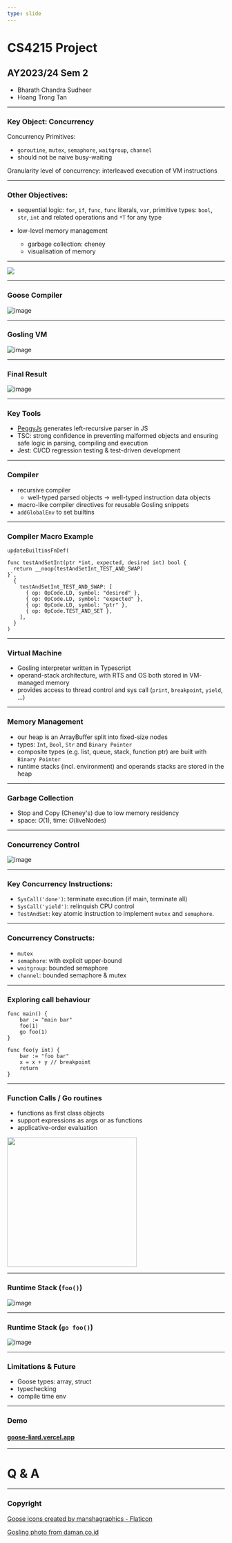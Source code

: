 ```yaml
---
type: slide
---
```


<style type="text/css">
  .reveal p {
    text-align: left;
    padding-left: 40px;
  }
  .reveal ul {
    display: block;
  }
  .reveal ol {
    display: block;
  }
</style>

# CS4215 Project

## AY2023/24 Sem 2


- Bharath Chandra Sudheer
- Hoang Trong Tan


---

### Key Object: Concurrency

Concurrency Primitives:

- `goroutine`, `mutex`, `semaphore`,  `waitgroup`, `channel`
- should not be naive busy-waiting

Granularity level of concurrency: interleaved execution of VM instructions


---

### Other Objectives:

- sequential logic: `for`, `if`, `func`, `func` literals, `var`, primitive types: `bool`, `str`, `int` and related operations and `*T` for any type

- low-level memory management
    - garbage collection: cheney
    - visualisation of memory

---

![](https://hackmd.io/_uploads/rJhp_6sl0.png)

---

### Goose Compiler

![image](https://hackmd.io/_uploads/S13BNpox0.png)

---

### Gosling VM

![image](https://hackmd.io/_uploads/SJW84pogA.png)

---

### Final Result

![image](https://hackmd.io/_uploads/Hkh5EaolR.png)


---

### Key Tools

- [PeggyJs](peggyjs.org) generates left-recursive parser in JS
- TSC: strong confidence in preventing malformed objects and ensuring safe logic in parsing, compiling and execution
- Jest: CI/CD regression testing & test-driven development

---

### Compiler

- recursive compiler 
    - well-typed parsed objects -> well-typed instruction data objects
- macro-like compiler directives for reusable Gosling snippets
- `addGlobalEnv` to set builtins

---

### Compiler Macro Example

```typescript=
updateBuiltinsFnDef(
  `
func testAndSetInt(ptr *int, expected, desired int) bool {
  return __noop(testAndSetInt_TEST_AND_SWAP)
}`,
  {
    testAndSetInt_TEST_AND_SWAP: [
      { op: OpCode.LD, symbol: "desired" },
      { op: OpCode.LD, symbol: "expected" },
      { op: OpCode.LD, symbol: "ptr" },
      { op: OpCode.TEST_AND_SET },
    ],
  }
)
```

---

### Virtual Machine

- Gosling interpreter written in Typescript
- operand-stack architecture, with RTS and OS both stored in VM-managed memory
- provides access to thread control and sys call (`print`, `breakpoint`, `yield`, ...)

---

### Memory Management

- our heap is an ArrayBuffer split into fixed-size nodes
- types: `Int`, `Bool`, `Str` and `Binary Pointer`
- composite types (e.g. list, queue, stack, function ptr) are built with `Binary Pointer`
- runtime stacks (incl. environment) and operands stacks are stored in the heap

---

### Garbage Collection

- Stop and Copy (Cheney's) due to low memory residency
- space: $O(1)$, time: $O(\text{liveNodes})$

---

### Concurrency Control

![image](https://hackmd.io/_uploads/r16yVhjg0.png)


---

### Key Concurrency Instructions:

- `SysCall('done')`: terminate execution (if main, terminate all)
- `SysCall('yield')`: relinquish CPU control
- `TestAndSet`: key atomic instruction to implement `mutex` and `semaphore`.

---

### Concurrency Constructs:

- `mutex`
- `semaphore`: with explicit upper-bound
- `waitgroup`: bounded semaphore
- `channel`: bounded semaphore & mutex

---

### Exploring call behaviour

```go=
func main() {
    bar := "main bar"
    foo(1)
    go foo(1)
}

func foo(y int) {
    bar := "foo bar"
    x = x + y // breakpoint
    return
}
```

----

### Function Calls / Go routines

- functions as first class objects
- support expressions as args or as functions
- applicative-order evaluation

<img src="https://hackmd.io/_uploads/Hy7KKnigC.png" height="300" />

----

### Runtime Stack (`foo()`)


![image](https://hackmd.io/_uploads/HJ2_LjoxA.png)


----

### Runtime Stack (`go foo()`)

![image](https://hackmd.io/_uploads/B1HzDioxA.png)

---

### Limitations & Future

- Goose types: array, struct
- typechecking
- compile time env

---

### Demo

#### [goose-liard.vercel.app](https://goose-liard.vercel.app)

---

# Q & A

---

### Copyright

<a href="https://www.flaticon.com/free-icons/goose" title="goose icons">Goose icons created by manshagraphics - Flaticon</a>

<a href="https://daman.co.id/style-icon-ryan-gosling">Gosling photo from daman.co.id</a>